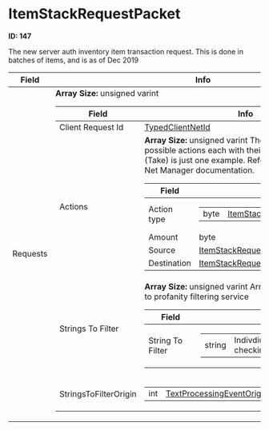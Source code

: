 # ItemStackRequestPacket

__ID: 147__

The new server auth inventory item transaction request. This is done in batches of items, and is as of Dec 2019

<table><thead><tr><th>Field</th><th>Info</th></tr></thead><tbody>
<tr><td>Requests</td><td><b>Array Size:</b> unsigned varint
  <table><thead><tr><th>Field</th><th>Info</th></tr></thead><tbody>
  <tr><td>Client Request Id</td><td><a href="../types/TypedClientNetId_ItemStackRequestIdTag.md">TypedClientNetId<struct ItemStackRequestIdTag,int,0></a></td></tr>
  <tr><td>Actions</td><td><b>Array Size:</b> unsigned varint
    There are a variety of possible actions each with their own schema; this (Take) is just one example. Refer to the Item Stack Net Manager documentation.  
    <table><thead><tr><th>Field</th><th>Info</th></tr></thead><tbody>
    <tr><td>Action type</td><td><table><tbody><tr><td>byte</td><td><a href="../enums/ItemStackRequestActionType.md">ItemStackRequestActionType</a></td></tr></tbody></table></td></tr>
    <tr><td>Amount</td><td>byte</td></tr>
    <tr><td>Source</td><td><a href="../types/ItemStackRequestSlotInfo.md">ItemStackRequestSlotInfo</a></td></tr>
    <tr><td>Destination</td><td><a href="../types/ItemStackRequestSlotInfo.md">ItemStackRequestSlotInfo</a></td></tr>
    </tbody></table></td></tr>
  <tr><td>Strings To Filter</td><td><b>Array Size:</b> unsigned varint
    Array of strings to submit to profanity filtering service  
    <table><thead><tr><th>Field</th><th>Info</th></tr></thead><tbody>
    <tr><td>String To Filter</td><td><table><tbody><tr><td>string</td><td>Indivdiual string that needs checking</td></tr></tbody></table></td></tr>
    </tbody></table></td></tr>
  <tr><td>StringsToFilterOrigin</td><td><table><tbody><tr><td>int</td><td><a href="../enums/TextProcessingEventOrigin.md">TextProcessingEventOrigin</a></td></tr></tbody></table></td></tr>
  </tbody></table></td></tr>
</tbody></table>